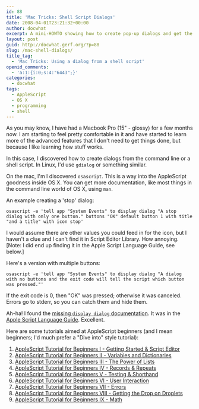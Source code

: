 ```yaml
---
id: 88
title: 'Mac Tricks: Shell Script Dialogs'
date: 2008-04-01T23:21:32+00:00
author: docwhat
excerpt: A mini-HOWTO showing how to create pop-up dialogs and get the results back from a shell script (or anything that can run a command) in Mac OS X.
layout: post
guid: http://docwhat.gerf.org/?p=88
slug: /mac-shell-dialogs/
title_tag:
  - 'Mac Tricks: Using a dialog from a shell script'
openid_comments:
  - 'a:1:{i:0;s:4:"6443";}'
categories:
  - docwhat
tags:
  - AppleScript
  - OS X
  - programming
  - shell
---
```

As you may know, I have had a Macbook Pro (15" - glossy) for a few months now. I am starting to feel pretty comfortable in it and have started to learn more of the advanced features that I don't need to get things done, but because I like learning how stuff works.

In this case, I discovered how to create dialogs from the command line or a shell script. In Linux, I'd use `gdialog` or something similar.

On the mac, I'm I discovered `osascript`. This is a way into the AppleScript goodness inside OS X. You can get more documentation, like most things in the command line world of OS X, using `man`.

An example creating a 'stop' dialog:

```{.sh}
osascript -e 'tell app "System Events" to display dialog "A stop dialog with only one button." buttons "OK" default button 1 with title "and a title" with icon stop'
```

I would assume there are other values you could feed in for the icon, but I haven't a clue and I can't find it in Script Editor Library. How annoying. [Note: I did end up finding it in the Apple Script Language Guide, see below.]

Here's a version with multiple buttons:

```{.sh}
osascript -e 'tell app "System Events" to display dialog "A dialog with no buttons and the exit code will tell the script which button was pressed."'
```

If the exit code is 0, then "OK" was pressed; otherwise it was canceled. Errors go to stderr, so you can catch them and hide them.

Ah-ha! I found the [missing `display dialog` documentation](http://developer.apple.com/documentation/AppleScript/Conceptual/AppleScriptLangGuide/reference/ASLR_cmds.html#//apple_ref/doc/uid/TP40000983-CH216-SW12). It was in the [Apple Script Language Guide](http://developer.apple.com/documentation/AppleScript/Conceptual/AppleScriptLangGuide). Excellent.

Here are some tutorials aimed at AppleScript beginners (and I mean beginners; I'd much prefer a "Dive into" style tutorial):

1.  [AppleScript Tutorial for Beginners I - Getting Started & Script Editor](http://macscripter.net/articles/415_0_10_0_C/)
2.  [AppleScript Tutorial for Beginners II - Variables and Dictionaries](http://macscripter.net/articles/428_0_10_0_C/)
3.  [AppleScript Tutorial for Beginners III - The Power of Lists](http://macscripter.net/articles/434_0_10_0_C/)
4.  [AppleScript Tutorial for Beginners IV - Records & Repeats](http://macscripter.net/articles/445_0_10_0_C/)
5.  [AppleScript Tutorial for Beginners V - Testing & Shorthand](http://macscripter.net/articles/452_0_10_0_C/)
6.  [AppleScript Tutorial for Beginners VI - User Interaction](http://macscripter.net/articles/458_0_10_0_C/)
7.  [AppleScript Tutorial for Beginners VII - Errors](http://macscripter.net/articles/463_0_10_0_C/)
8.  [AppleScript Tutorial for Beginners VIII - Getting the Drop on Droplets](http://macscripter.net/articles/467_0_1_0_C/)
9.  [AppleScript Tutorial for Beginners IX - Math](http://macscripter.net/articles/470_0_10_0_C/)
